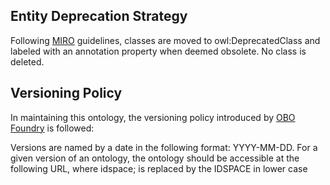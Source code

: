 ## Entity Deprecation Strategy

Following [MIRO](https://github.com/owlcs/miro/blob/master/miro.md) guidelines, classes are moved to owl:DeprecatedClass and labeled with an annotation property when deemed obsolete. No class is deleted.

## Versioning Policy 

In maintaining this ontology, the versioning policy introduced by [OBO Foundry](https://obofoundry.org/id-policy.html) is followed:

Versions are named by a date in the following format: YYYY-MM-DD. For a given version of an ontology, the ontology should be accessible at the following URL, where idspace; is replaced by the IDSPACE in lower case

